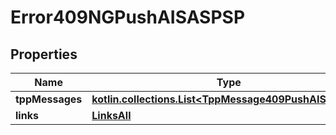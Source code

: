 
# Error409NGPushAISASPSP

## Properties
Name | Type | Description | Notes
------------ | ------------- | ------------- | -------------
**tppMessages** | [**kotlin.collections.List&lt;TppMessage409PushAISASPSP&gt;**](TppMessage409PushAISASPSP.md) |  |  [optional]
**links** | [**LinksAll**](LinksAll.md) |  |  [optional]



